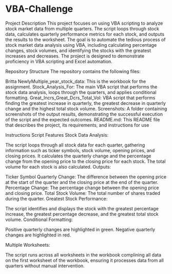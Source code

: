 # VBA-Challenge
Project Description
  This project focuses on using VBA scripting to analyze stock market data from multiple quarters. The script loops through stock data, calculates quarterly performance metrics for each stock, and outputs the     results to the worksheet. The goal is to automate the tedious process of stock market data analysis using VBA, including calculating percentage changes, stock volumes, and identifying the stocks with the greatest increases and decreases. The project is designed to demonstrate proficiency in VBA scripting and Excel automation.

Repository Structure
The repository contains the following files:

Britta NewlyMultiple_year_stock_data: This is the workbook for the assignment. 
Stock_Analysis_For: The main VBA script that performs the stock data analysis, loops through the quarters, and applies conditional formatting.
Great_Incrs_Great_Dcrs_Total_Vol: VBA script that performs finding the greatest increase in quarterly, the greatest decrease in quarterly change and the highest total stock volume.
Screenshots: A folder containing screenshots of the output results, demonstrating the successful execution of the script and the expected outcomes.
README.md: This README file that describes the project, its requirements, and instructions for use

Instructions
Script Features
Stock Data Analysis:

The script loops through all stock data for each quarter, gathering information such as ticker symbols, stock volume, opening prices, and closing prices.
It calculates the quarterly change and the percentage change from the opening price to the closing price for each stock.
The total volume for each stock is also calculated.
Outputs:

Ticker Symbol
Quarterly Change: The difference between the opening price at the start of the quarter and the closing price at the end of the quarter.
Percentage Change: The percentage change between the opening price and closing price.
Total Stock Volume: The total number of shares traded during the quarter.
Greatest Stock Performance:

The script identifies and displays the stock with the greatest percentage increase, the greatest percentage decrease, and the greatest total stock volume.
Conditional Formatting:

Positive quarterly changes are highlighted in green.
Negative quarterly changes are highlighted in red.

Multiple Worksheets:

The script runs across all worksheets in the workbook complining all data on the first worksheet of the workbook, ensuring it processes data from all quarters without manual intervention.

